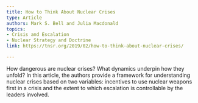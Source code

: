 ```yaml
---
title: How to Think About Nuclear Crises
type: Article
authors: Mark S. Bell and Julia Macdonald
topics:
- Crisis and Escalation
- Nuclear Strategy and Doctrine
link: https://tnsr.org/2019/02/how-to-think-about-nuclear-crises/

---
```

How dangerous are nuclear crises? What dynamics underpin how they unfold? In this article, the authors provide a framework for understanding nuclear crises based on two variables: incentives to use nuclear weapons first in a crisis and the extent to which escalation is controllable by the leaders involved. 